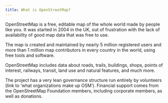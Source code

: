 ```yaml
---
title: What is OpenStreetMap?
---
```


OpenStreetMap is a free, editable map of the whole world made by people like you. It was started in 2004 in the UK, out of frustration with the lack of availability of good map data that was free to use.

The map is created and maintained by nearly 5 million registered users and more than 1 million map contributors in every country in the world, using free tools and software.

OpenStreetMap includes data about roads, trails, buildings, shops, points of interest, railways, transit, land use and natural features, and much more.

The project has a very lean governance structure run entirely by volunteers (link to ‘what organizations make up OSM’). Financial support comes from the OpenStreetMap Foundation  members, including corporate members, as well as donations.

